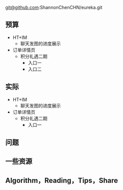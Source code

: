 
git@github.com:ShannonChenCHN/eureka.git


## 预算


- HT+IM 
  - 聊天发图的进度展示
- 订单详情页
  - 积分礼遇二期
    - 入口一
    - 入口二


## 实际

- HT+IM 
  - 聊天发图的进度展示
- 订单详情页
  - 积分礼遇二期
    - 入口一


## 问题




## 一些资源



## Algorithm，Reading，Tips，Share